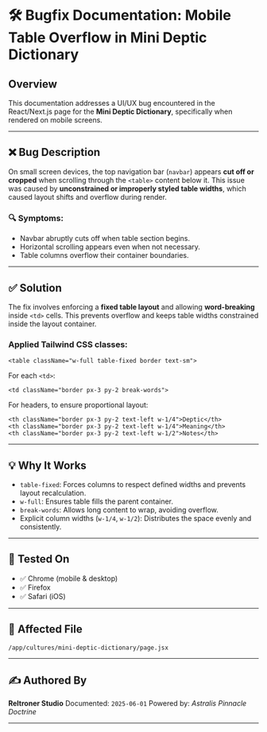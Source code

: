 # 🛠️ Bugfix Documentation: Mobile Table Overflow in Mini Deptic Dictionary

## Overview

This documentation addresses a UI/UX bug encountered in the React/Next.js page for the **Mini Deptic Dictionary**, specifically when rendered on mobile screens.

---

## ❌ Bug Description

On small screen devices, the top navigation bar (`navbar`) appears **cut off or cropped** when scrolling through the `<table>` content below it. This issue was caused by **unconstrained or improperly styled table widths**, which caused layout shifts and overflow during render.

### 🔍 Symptoms:
- Navbar abruptly cuts off when table section begins.
- Horizontal scrolling appears even when not necessary.
- Table columns overflow their container boundaries.

---

## ✅ Solution

The fix involves enforcing a **fixed table layout** and allowing **word-breaking** inside `<td>` cells. This prevents overflow and keeps table widths constrained inside the layout container.

### Applied Tailwind CSS classes:
```tsx
<table className="w-full table-fixed border text-sm">
````

For each `<td>`:

```tsx
<td className="border px-3 py-2 break-words">
```

For headers, to ensure proportional layout:

```tsx
<th className="border px-3 py-2 text-left w-1/4">Deptic</th>
<th className="border px-3 py-2 text-left w-1/4">Meaning</th>
<th className="border px-3 py-2 text-left w-1/2">Notes</th>
```

---

## 💡 Why It Works

* `table-fixed`: Forces columns to respect defined widths and prevents layout recalculation.
* `w-full`: Ensures table fills the parent container.
* `break-words`: Allows long content to wrap, avoiding overflow.
* Explicit column widths (`w-1/4`, `w-1/2`): Distributes the space evenly and consistently.

---

## 🧪 Tested On

* ✅ Chrome (mobile & desktop)
* ✅ Firefox
* ✅ Safari (iOS)

---

## 📌 Affected File

```
/app/cultures/mini-deptic-dictionary/page.jsx
```

---

## ✍️ Authored By

**Reltroner Studio**
Documented: `2025-06-01`
Powered by: *Astralis Pinnacle Doctrine*

---
